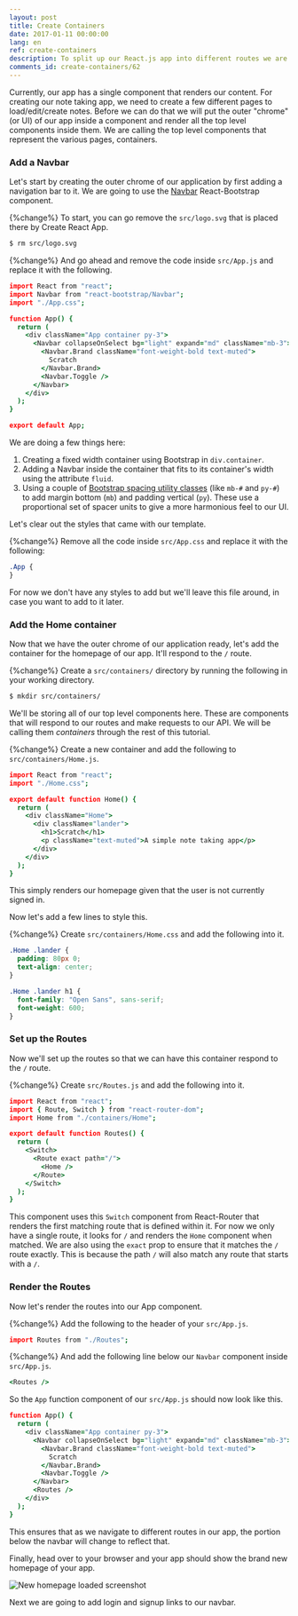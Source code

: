 ```yaml
---
layout: post
title: Create Containers
date: 2017-01-11 00:00:00
lang: en
ref: create-containers
description: To split up our React.js app into different routes we are going to structure it using containers in React Router v4. We are also going to add the Navbar React-Bootstrap component to our App container.
comments_id: create-containers/62
---
```


Currently, our app has a single component that renders our content. For creating our note taking app, we need to create a few different pages to load/edit/create notes. Before we can do that we will put the outer "chrome" (or UI) of our app inside a component and render all the top level components inside them. We are calling the top level components that represent the various pages, containers.

### Add a Navbar

Let's start by creating the outer chrome of our application by first adding a navigation bar to it. We are going to use the [Navbar](https://react-bootstrap.github.io/components/navbar/) React-Bootstrap component.

{%change%} To start, you can go remove the `src/logo.svg` that is placed there by Create React App.

``` bash
$ rm src/logo.svg
```

{%change%} And go ahead and remove the code inside `src/App.js` and replace it with the following.

``` coffee
import React from "react";
import Navbar from "react-bootstrap/Navbar";
import "./App.css";

function App() {
  return (
    <div className="App container py-3">
      <Navbar collapseOnSelect bg="light" expand="md" className="mb-3">
        <Navbar.Brand className="font-weight-bold text-muted">
          Scratch
        </Navbar.Brand>
        <Navbar.Toggle />
      </Navbar>
    </div>
  );
}

export default App;
```

We are doing a few things here:

1. Creating a fixed width container using Bootstrap in `div.container`.
2. Adding a Navbar inside the container that fits to its container's width using the attribute `fluid`.
3. Using a couple of [Bootstrap spacing utility classes](https://getbootstrap.com/docs/4.5/utilities/spacing/) (like `mb-#` and `py-#`) to add margin bottom (`mb`) and padding vertical (`py`). These use a proportional set of spacer units to give a more harmonious feel to our UI.

Let's clear out the styles that came with our template. 

{%change%} Remove all the code inside `src/App.css` and replace it with the following:

``` css
.App {
}
```

For now we don't have any styles to add but we'll leave this file around, in case you want to add to it later.

### Add the Home container

Now that we have the outer chrome of our application ready, let's add the container for the homepage of our app.  It'll respond to the `/` route.

{%change%} Create a `src/containers/` directory by running the following in your working directory.

``` bash
$ mkdir src/containers/
```

We'll be storing all of our top level components here. These are components that will respond to our routes and make requests to our API. We will be calling them *containers* through the rest of this tutorial.

{%change%} Create a new container and add the following to `src/containers/Home.js`.

``` coffee
import React from "react";
import "./Home.css";

export default function Home() {
  return (
    <div className="Home">
      <div className="lander">
        <h1>Scratch</h1>
        <p className="text-muted">A simple note taking app</p>
      </div>
    </div>
  );
}
```

This simply renders our homepage given that the user is not currently signed in.

Now let's add a few lines to style this.

{%change%} Create `src/containers/Home.css` and add the following into it.

``` css
.Home .lander {
  padding: 80px 0;
  text-align: center;
}

.Home .lander h1 {
  font-family: "Open Sans", sans-serif;
  font-weight: 600;
}
```

### Set up the Routes

Now we'll set up the routes so that we can have this container respond to the `/` route.

{%change%} Create `src/Routes.js` and add the following into it.

``` coffee
import React from "react";
import { Route, Switch } from "react-router-dom";
import Home from "./containers/Home";

export default function Routes() {
  return (
    <Switch>
      <Route exact path="/">
        <Home />
      </Route>
    </Switch>
  );
}
```

This component uses this `Switch` component from React-Router that renders the first matching route that is defined within it. For now we only have a single route, it looks for `/` and renders the `Home` component when matched. We are also using the `exact` prop to ensure that it matches the `/` route exactly. This is because the path `/` will also match any route that starts with a `/`.

### Render the Routes

Now let's render the routes into our App component.

{%change%} Add the following to the header of your `src/App.js`.

``` coffee
import Routes from "./Routes";
```

{%change%} And add the following line below our `Navbar` component inside `src/App.js`.

``` coffee
<Routes />
```

So the `App` function component of our `src/App.js` should now look like this.

``` coffee
function App() {
  return (
    <div className="App container py-3">
      <Navbar collapseOnSelect bg="light" expand="md" className="mb-3">
        <Navbar.Brand className="font-weight-bold text-muted">
          Scratch
        </Navbar.Brand>
        <Navbar.Toggle />
      </Navbar>
      <Routes />
    </div>
  );
}
```

This ensures that as we navigate to different routes in our app, the portion below the navbar will change to reflect that.

Finally, head over to your browser and your app should show the brand new homepage of your app.

![New homepage loaded screenshot](/assets/new-homepage-loaded.png)

Next we are going to add login and signup links to our navbar.
